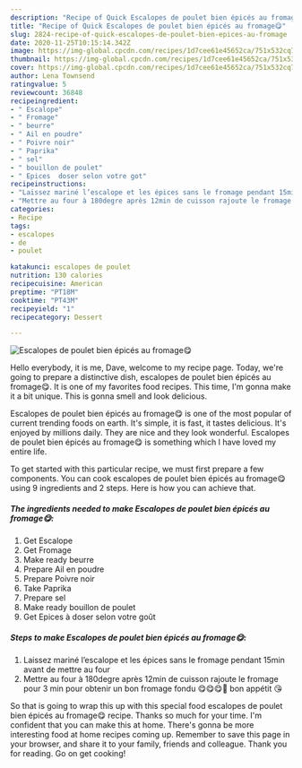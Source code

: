 ```yaml
---
description: "Recipe of Quick Escalopes de poulet bien épicés au fromage😋"
title: "Recipe of Quick Escalopes de poulet bien épicés au fromage😋"
slug: 2824-recipe-of-quick-escalopes-de-poulet-bien-epices-au-fromage
date: 2020-11-25T10:15:14.342Z
image: https://img-global.cpcdn.com/recipes/1d7cee61e45652ca/751x532cq70/escalopes-de-poulet-bien-epices-au-fromage😋-photo-principale-de-la-recette.jpg
thumbnail: https://img-global.cpcdn.com/recipes/1d7cee61e45652ca/751x532cq70/escalopes-de-poulet-bien-epices-au-fromage😋-photo-principale-de-la-recette.jpg
cover: https://img-global.cpcdn.com/recipes/1d7cee61e45652ca/751x532cq70/escalopes-de-poulet-bien-epices-au-fromage😋-photo-principale-de-la-recette.jpg
author: Lena Townsend
ratingvalue: 5
reviewcount: 36848
recipeingredient:
- " Escalope"
- " Fromage"
- " beurre"
- " Ail en poudre"
- " Poivre noir"
- " Paprika"
- " sel"
- " bouillon de poulet"
- " Epices  doser selon votre got"
recipeinstructions:
- "Laissez mariné l’escalope et les épices sans le fromage pendant 15min avant de mettre au four"
- "Mettre au four à 180degre après 12min de cuisson rajoute le fromage pour 3 min pour obtenir un bon fromage fondu 😋😋😋🥰 bon appétit 😘"
categories:
- Recipe
tags:
- escalopes
- de
- poulet

katakunci: escalopes de poulet 
nutrition: 130 calories
recipecuisine: American
preptime: "PT18M"
cooktime: "PT43M"
recipeyield: "1"
recipecategory: Dessert

---
```



![Escalopes de poulet bien épicés au fromage😋](https://img-global.cpcdn.com/recipes/1d7cee61e45652ca/751x532cq70/escalopes-de-poulet-bien-epices-au-fromage😋-photo-principale-de-la-recette.jpg)

Hello everybody, it is me, Dave, welcome to my recipe page. Today, we're going to prepare a distinctive dish, escalopes de poulet bien épicés au fromage😋. It is one of my favorites food recipes. This time, I'm gonna make it a bit unique. This is gonna smell and look delicious.



Escalopes de poulet bien épicés au fromage😋 is one of the most popular of current trending foods on earth. It's simple, it is fast, it tastes delicious. It's enjoyed by millions daily. They are nice and they look wonderful. Escalopes de poulet bien épicés au fromage😋 is something which I have loved my entire life.


To get started with this particular recipe, we must first prepare a few components. You can cook escalopes de poulet bien épicés au fromage😋 using 9 ingredients and 2 steps. Here is how you can achieve that.

<!--inarticleads1-->

##### The ingredients needed to make Escalopes de poulet bien épicés au fromage😋:

1. Get  Escalope
1. Get  Fromage
1. Make ready  beurre
1. Prepare  Ail en poudre
1. Prepare  Poivre noir
1. Take  Paprika
1. Prepare  sel
1. Make ready  bouillon de poulet
1. Get  Epices à doser selon votre goût




<!--inarticleads2-->

##### Steps to make Escalopes de poulet bien épicés au fromage😋:

1. Laissez mariné l’escalope et les épices sans le fromage pendant 15min avant de mettre au four
1. Mettre au four à 180degre après 12min de cuisson rajoute le fromage pour 3 min pour obtenir un bon fromage fondu 😋😋😋🥰 bon appétit 😘




So that is going to wrap this up with this special food escalopes de poulet bien épicés au fromage😋 recipe. Thanks so much for your time. I'm confident that you can make this at home. There's gonna be more interesting food at home recipes coming up. Remember to save this page in your browser, and share it to your family, friends and colleague. Thank you for reading. Go on get cooking!
